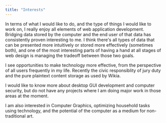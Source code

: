 ```yaml
---
title: "Interests"
---
```


In terms of what I would like to do, and the type of things I would like to work on, I really enjoy all elements of web application development. Bridging data stored by the computer and the end user of that data has consistently proven interesting to me. I think there's all types of data that can be presented more intuitively or stored more effectively (sometimes both), and one of the most interesting parts of having a hand at all stages of web design is managing the tradeoff between those two goals.

I see opportunities to make technology more effective, from the perspective of all users frequently in my life. Recently the civic responsiblity of jury duty and the pure plaintext content storage as used by Wikia.

I would like to know more about desktop GUI development and computer security, but do not have any projects where I am doing major work in those areas at the moment.

I am also interested in Computer Graphics, optimizing household tasks using technology, and the potential of the computer as a medium for non-traditional art.
